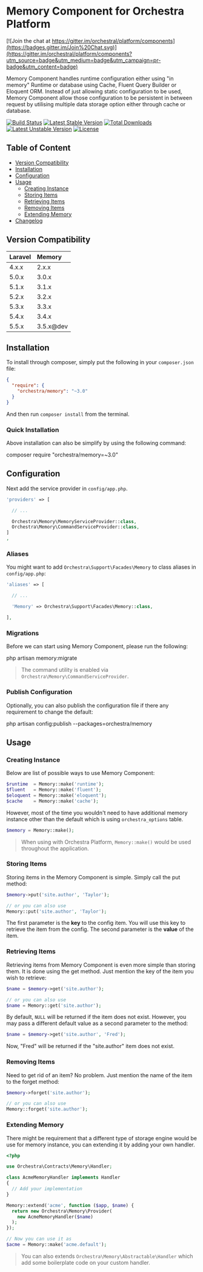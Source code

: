 Memory Component for Orchestra Platform
==============

[![Join the chat at https://gitter.im/orchestral/platform/components](https://badges.gitter.im/Join%20Chat.svg)](https://gitter.im/orchestral/platform/components?utm_source=badge&utm_medium=badge&utm_campaign=pr-badge&utm_content=badge)

Memory Component handles runtime configuration either using "in memory" Runtime or database using Cache, Fluent Query Builder or Eloquent ORM. Instead of just allowing static configuration to be used, Memory Component allow those configuration to be persistent in between request by utilising multiple data storage option either through cache or database.

[![Build Status](https://travis-ci.org/orchestral/memory.svg?branch=master)](https://travis-ci.org/orchestral/memory)
[![Latest Stable Version](https://poser.pugx.org/orchestra/memory/version)](https://packagist.org/packages/orchestra/memory)
[![Total Downloads](https://poser.pugx.org/orchestra/memory/downloads)](https://packagist.org/packages/orchestra/memory)
[![Latest Unstable Version](https://poser.pugx.org/orchestra/memory/v/unstable)](//packagist.org/packages/orchestra/memory)
[![License](https://poser.pugx.org/orchestra/memory/license)](https://packagist.org/packages/orchestra/memory)

## Table of Content

* [Version Compatibility](#version-compatibility)
* [Installation](#installation)
* [Configuration](#configuration)
* [Usage](#usage)
  - [Creating Instance](#creating-instance)
  - [Storing Items](#storing-items)
  - [Retrieving Items](#retrieving-items)
  - [Removing Items](#removing-items)
  - [Extending Memory](#extending-memory)
* [Changelog](https://github.com/orchestral/memory/releases)

## Version Compatibility

Laravel    | Memory
:----------|:----------
 4.x.x     | 2.x.x
 5.0.x     | 3.0.x
 5.1.x     | 3.1.x
 5.2.x     | 3.2.x
 5.3.x     | 3.3.x
 5.4.x     | 3.4.x
 5.5.x     | 3.5.x@dev

## Installation

To install through composer, simply put the following in your `composer.json` file:

```json
{
  "require": {
    "orchestra/memory": "~3.0"
  }
}
```

And then run `composer install` from the terminal.

### Quick Installation

Above installation can also be simplify by using the following command:

  composer require "orchestra/memory=~3.0"

## Configuration

Next add the service provider in `config/app.php`.

```php
'providers' => [

  // ...

  Orchestra\Memory\MemoryServiceProvider::class,
  Orchestra\Memory\CommandServiceProvider::class,
]
,
```

### Aliases

You might want to add `Orchestra\Support\Facades\Memory` to class aliases in `config/app.php`:

```php
'aliases' => [

  // ...

  'Memory' => Orchestra\Support\Facades\Memory::class,

],
```

### Migrations

Before we can start using Memory Component, please run the following:

  php artisan memory:migrate


> The command utility is enabled via `Orchestra\Memory\CommandServiceProvider`.

### Publish Configuration

Optionally, you can also publish the configuration file if there any requirement to change the default:

  php artisan config:publish --packages=orchestra/memory

## Usage

### Creating Instance

Below are list of possible ways to use Memory Component:

```php
$runtime  = Memory::make('runtime');
$fluent   = Memory::make('fluent');
$eloquent = Memory::make('eloquent');
$cache    = Memory::make('cache');
```

However, most of the time you wouldn't need to have additional memory instance other than the default which is using `orchestra_options` table.

```php
$memory = Memory::make();
```

> When using with Orchestra Platform, `Memory::make()` would be used throughout the application.

### Storing Items

Storing items in the Memory Component is simple. Simply call the put method:

```php
$memory->put('site.author', 'Taylor');

// or you can also use
Memory::put('site.author', 'Taylor');
```

The first parameter is the **key** to the config item. You will use this key to retrieve the item from the config. The second parameter is the **value** of the item.

### Retrieving Items

Retrieving items from Memory Component is even more simple than storing them. It is done using the get method. Just mention the key of the item you wish to retrieve:

```php
$name = $memory->get('site.author');

// or you can also use
$name = Memory::get('site.author');
```

By default, `NULL` will be returned if the item does not exist. However, you may pass a different default value as a second parameter to the method:

```php
$name = $memory->get('site.author', 'Fred');
```

Now, "Fred" will be returned if the "site.author" item does not exist.

### Removing Items

Need to get rid of an item? No problem. Just mention the name of the item to the forget method:

```php
$memory->forget('site.author');

// or you can also use
Memory::forget('site.author');
```

### Extending Memory

There might be requirement that a different type of storage engine would be use for memory instance, you can extending it by adding your own handler.

```php
<?php

use Orchestra\Contracts\Memory\Handler;

class AcmeMemoryHandler implements Handler
{
  // Add your implementation
}

Memory::extend('acme', function ($app, $name) {
  return new Orchestra\Memory\Provider(
    new AcmeMemoryHandler($name)
  );
});

// Now you can use it as
$acme = Memory::make('acme.default');
```

> You can also extends `Orchestra\Memory\Abstractable\Handler` which add some boilerplate code on your custom handler.
